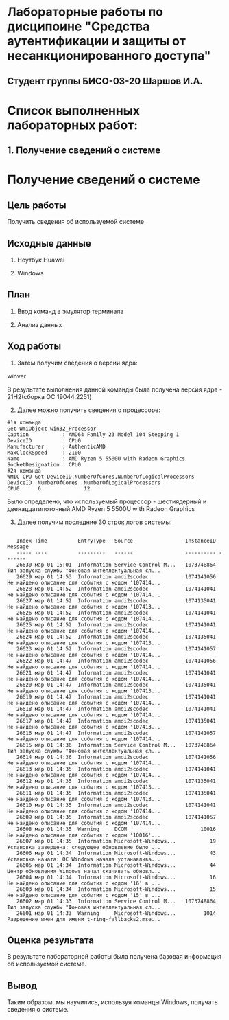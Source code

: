 # Лабораторные работы по дисципоине "Средства аутентификации и защиты от несанкционированного доступа"

## Студент группы БИСО-03-20 Шаршов И.А.

# Список выполненных лабораторных работ:

## 1. Получение сведений о системе



# Получение сведений о системе

## Цель работы

Получить сведения об используемой системе

## Исходные данные

1. Ноутбук Huawei

2. Windows 



## План

1. Ввод команд в эмулятор терминала

2. Анализ данных

## Ход работы


1. Затем получим сведения о версии ядра:

winver


В результате выполнения данной команды была получена версия ядра - 21H2(сборка ОС 19044.2251)

2. Далее можно получить сведения о процессоре:

```
#1я команда
Get-WmiObject win32_Processor
Caption           : AMD64 Family 23 Model 104 Stepping 1
DeviceID          : CPU0
Manufacturer      : AuthenticAMD
MaxClockSpeed     : 2100
Name              : AMD Ryzen 5 5500U with Radeon Graphics
SocketDesignation : CPU0
#2я команда
WMIC CPU Get DeviceID,NumberOfCores,NumberOfLogicalProcessors
DeviceID  NumberOfCores  NumberOfLogicalProcessors
CPU0      6              12
```

Было определено, что используемый процессор - шестиядерный и двенадцатипоточный AMD Ryzen 5 5500U with Radeon Graphics

3. Далее получим последние 30 строк логов системы:

```Get-EventLog -LogName 'system' -Newest 30

   Index Time          EntryType   Source                 InstanceID Message
   ----- ----          ---------   ------                 ---------- -------
   26630 мар 01 15:01  Information Service Control M...   1073748864 Тип запуска службы "Фоновая интеллектуальная сл...
   26629 мар 01 14:53  Information amdi2scodec            1074141056 Не найдено описание для события с кодом '107414...
   26628 мар 01 14:52  Information amdi2scodec            1074141041 Не найдено описание для события с кодом '107414...
   26627 мар 01 14:52  Information amdi2scodec            1074135041 Не найдено описание для события с кодом '107413...
   26626 мар 01 14:52  Information amdi2scodec            1074141041 Не найдено описание для события с кодом '107414...
   26625 мар 01 14:52  Information amdi2scodec            1074141041 Не найдено описание для события с кодом '107414...
   26624 мар 01 14:52  Information amdi2scodec            1074135041 Не найдено описание для события с кодом '107413...
   26623 мар 01 14:52  Information amdi2scodec            1074141057 Не найдено описание для события с кодом '107414...
   26622 мар 01 14:47  Information amdi2scodec            1074141056 Не найдено описание для события с кодом '107414...
   26621 мар 01 14:47  Information amdi2scodec            1074141041 Не найдено описание для события с кодом '107414...
   26620 мар 01 14:47  Information amdi2scodec            1074135041 Не найдено описание для события с кодом '107413...
   26619 мар 01 14:47  Information amdi2scodec            1074141041 Не найдено описание для события с кодом '107414...
   26618 мар 01 14:47  Information amdi2scodec            1074141041 Не найдено описание для события с кодом '107414...
   26617 мар 01 14:47  Information amdi2scodec            1074135041 Не найдено описание для события с кодом '107413...
   26616 мар 01 14:47  Information amdi2scodec            1074141057 Не найдено описание для события с кодом '107414...
   26615 мар 01 14:36  Information Service Control M...   1073748864 Тип запуска службы "Фоновая интеллектуальная сл...
   26614 мар 01 14:36  Information amdi2scodec            1074141056 Не найдено описание для события с кодом '107414...
   26613 мар 01 14:35  Information amdi2scodec            1074141041 Не найдено описание для события с кодом '107414...
   26612 мар 01 14:35  Information amdi2scodec            1074135041 Не найдено описание для события с кодом '107413...
   26611 мар 01 14:35  Information amdi2scodec            1074135041 Не найдено описание для события с кодом '107413...
   26610 мар 01 14:35  Information amdi2scodec            1074141041 Не найдено описание для события с кодом '107414...
   26609 мар 01 14:35  Information amdi2scodec            1074141057 Не найдено описание для события с кодом '107414...
   26608 мар 01 14:35  Warning     DCOM                        10016 Не найдено описание для события с кодом '10016'...
   26607 мар 01 14:35  Information Microsoft-Windows...           19 Установка завершена: следующее обновление было ...
   26606 мар 01 14:34  Information Microsoft-Windows...           43 Установка начата: ОС Windows начала устанавлива...
   26605 мар 01 14:34  Information Microsoft-Windows...           44 Центр обновления Windows начал скачивать обновл...
   26604 мар 01 14:34  Information Microsoft-Windows...           16 Не найдено описание для события с кодом '16' в ...
   26603 мар 01 14:34  Information Microsoft-Windows...           15 Не найдено описание для события с кодом '15' в ...
   26602 мар 01 14:33  Information Service Control M...   1073748864 Тип запуска службы "Фоновая интеллектуальная сл...
   26601 мар 01 14:33  Warning     Microsoft-Windows...         1014 Разрешение имен для имени t-ring-fallbacks2.mse...
```

## Оценка результата

В результате лабораторной работы была получена базовая информация об используемой системе.

## Вывод

Таким образом. мы научились, используя команды Windows, получать сведения о системе.


